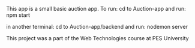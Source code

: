 This app is a small basic auction app.
To run:
cd to Auction-app and run:
npm start

in another terminal:
cd to Auction-app/backend and run:
nodemon server


This project was a part of the Web Technologies course at PES University

